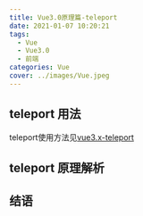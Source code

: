 ```yaml
---
title: Vue3.0原理篇-teleport
date: 2021-01-07 10:20:21
tags:
  - Vue
  - Vue3.0
  - 前端
categories: Vue
cover: ../images/Vue.jpeg
---
```


## teleport 用法
teleport使用方法见[vue3.x-teleport](http://devinhj.cn/2020/12/05/vue3.0%E4%BD%BF%E7%94%A8%E7%AF%87/)
## teleport 原理解析
## 结语